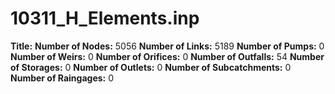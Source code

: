 # 10311_H_Elements.inp
**Title:** 
**Number of Nodes:** 5056
**Number of Links:** 5189
**Number of Pumps:** 0
**Number of Weirs:** 0
**Number of Orifices:** 0
**Number of Outfalls:** 54
**Number of Storages:** 0
**Number of Outlets:** 0
**Number of Subcatchments:** 0
**Number of Raingages:** 0
